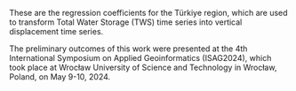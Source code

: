 These are the regression coefficients for the Türkiye region, which are used to transform Total Water Storage (TWS) time series into vertical displacement time series.

The preliminary outcomes of this work were presented at the 4th International Symposium on Applied Geoinformatics (ISAG2024), which took place at Wrocław University of Science and Technology in Wrocław, Poland, on May 9-10, 2024.
